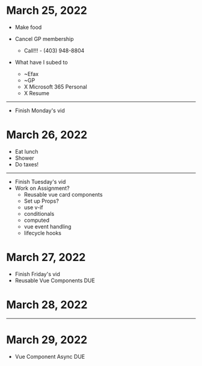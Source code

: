 # March 25, 2022

- Make food

- Cancel GP membership

  - Call!!! - (403) 948-8804

- What have I subed to
  - ~Efax
  - ~GP
  - X Microsoft 365 Personal
  - X Resume

---

- Finish Monday's vid

# March 26, 2022

- Eat lunch
- Shower
- Do taxes!

---

- Finish Tuesday's vid
- Work on Assignment?
  - Reusable vue card components
  - Set up Props?
  - use v-if
  - conditionals
  - computed
  - vue event handling
  - lifecycle hooks

# March 27, 2022

- Finish Friday's vid
- Reusable Vue Components DUE

# March 28, 2022

---

# March 29, 2022

- Vue Component Async DUE
